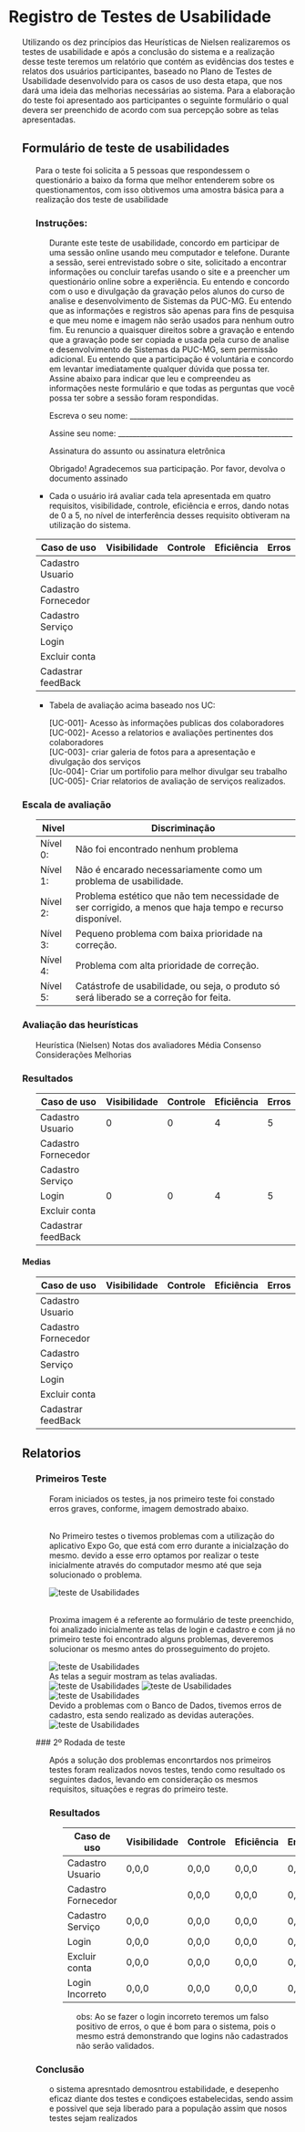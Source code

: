 # Registro de Testes de Usabilidade

<ol>

  Utilizando os dez princípios das Heurísticas de Nielsen realizaremos os testes de usabilidade e após a conclusão do sistema e a realização desse teste teremos um relatório que contém as evidências dos testes e relatos dos usuários participantes, baseado no Plano de Testes de Usabilidade desenvolvido para os casos de uso desta etapa, que nos dará uma ideia das melhorias necessárias ao sistema. 
Para  a elaboração do teste foi apresentado aos participantes o seguinte formulário o qual devera ser preenchido de acordo com sua percepção sobre as telas apresentadas. 

##  Formulário de teste de usabilidades
<ol>
  
Para o teste foi solicita a 5 pessoas que respondessem o questionário a baixo da forma que melhor entenderem sobre os questionamentos, com isso obtivemos uma amostra básica para a realização dos teste de usabilidade 

### Instruções: 
<ol>
  
Durante este teste de usabilidade, concordo em participar de uma sessão online usando meu computador e telefone. Durante a sessão, serei entrevistado sobre o site, solicitado a encontrar informações ou concluir tarefas usando o site e a preencher um questionário online sobre a experiência.
Eu entendo e concordo com o uso e divulgação da gravação pelos alunos do curso de analise e desenvolvimento de Sistemas da PUC-MG. Eu entendo que as informações e registros são apenas para fins de pesquisa e que meu nome e imagem não serão usados para nenhum outro fim. Eu renuncio a quaisquer direitos sobre a gravação e entendo que a gravação pode ser copiada e usada pela curso de analise e desenvolvimento de Sistemas da PUC-MG, sem permissão adicional.
Eu entendo que a participação é voluntária e concordo em levantar imediatamente qualquer dúvida que possa ter.
Assine abaixo para indicar que leu e compreendeu as informações neste formulário e que todas as perguntas que você possa ter sobre a sessão foram respondidas.
	
Escreva o seu nome: _____________________________________________

Assine seu nome: ________________________________________________

Assinatura do assunto ou assinatura eletrônica <seu nome>

Obrigado!
Agradecemos sua participação.
Por favor, devolva o documento assinado 
</ol>
  
* Cada  o usuário irá avaliar cada tela apresentada em quatro requisitos, visibilidade,  controle, eficiência e erros, dando notas de 0 a 5, no nível de interferência desses requisito obtiveram na utilização do sistema.   

|Caso de uso        |	Visibilidade|	Controle| Eficiência|	Erros|
|-------------------|-------------|---------|-----------|------|
Cadastro Usuario		|             |         |           |      |		
Cadastro Fornecedor |             |         |           |      |
Cadastro Serviço    |             |         |           |      |
Login			          |             |         |           |      |				
Excluir conta       |             |         |           |      |				
Cadastrar feedBack  |             |         |           |      |				

  * Tabela de avaliação acima baseado nos UC:
  <ol>
    
[UC-001]- Acesso às informações publicas dos colaboradores</br>
[UC-002]- Acesso a relatorios e avaliações pertinentes dos colaboradores</br>
[UC-003]- criar galeria de fotos para a apresentação e divulgação dos serviços</br>
[Uc-004]- Criar um portifolio para melhor divulgar seu trabalho</br>
[UC-005]- Criar relatorios de avaliação de serviços realizados.
</ol>
</ol>
  
### Escala de avaliação
<ol>

|Nivel|Discriminação|  
|---------|-----------|  
|Nível 0: |Não foi encontrado nenhum problema| 
|Nível 1: |Não é encarado necessariamente como um problema de usabilidade.| 
|Nível 2: |Problema estético que não tem necessidade de ser corrigido, a menos que haja tempo e recurso disponível.| 
|Nível 3: |Pequeno problema com baixa prioridade na correção.| 
|Nível 4: |Problema com alta prioridade de correção.| 
|Nível 5:	|Catástrofe de usabilidade, ou seja, o produto só será liberado se a correção for feita.| 
</ol>

### Avaliação das heurísticas
<ol>
  
Heurística (Nielsen)	Notas dos avaliadores	Média	Consenso	Considerações	Melhorias
</ol>
  
### Resultados
<ol>

|Caso de uso        |Visibilidade |Controle | Eficiência| Erros|
|-------------------|-------------|---------|-----------|------|
Cadastro Usuario    | 0           | 0       |4          |5     |		
Cadastro Fornecedor |             |         |           |      |
Cadastro Serviço    |             |         |           |      |
Login		    | 0           | 0       |4          |5     |				
Excluir conta       |             |         |           |      |				
Cadastrar feedBack  |             |         |           |      |	
</ol>
	
#### Medias 
<ol>
  
|Caso de uso        |	Visibilidade|	Controle| Eficiência|	Erros|
|-------------------|-------------|---------|-----------|------|
Cadastro Usuario		|             |         |           |      |		
Cadastro Fornecedor |             |         |           |      |
Cadastro Serviço    |             |         |           |      |
Login			          |             |         |           |      |				
Excluir conta       |             |         |           |      |				
Cadastrar feedBack  |             |         |           |      |	
	
 	
</ol>

## Relatorios
<ol>
	
### Primeiros Teste
<ol>
	Foram iniciados os testes, ja nos primeiro teste foi constado erros graves, conforme, imagem demostrado abaixo.
	
</br>No Primeiro testes o tivemos problemas com a utilização do aplicativo Expo Go, que está com erro durante a inicialzação do mesmo. devido a esse erro optamos por realizar o teste inicialmente através do computador mesmo até que seja solucionado o problema.
	
![teste de Usabilidades](img/04-Tela%20erro%20Expo%20Go.jpeg)
	
</br>Proxima imagem é a referente ao formulário de teste preenchido, foi analizado inicialmente as telas de login e cadastro e com já no primeiro teste foi encontrado alguns problemas, deveremos solucionar os mesmo antes do prosseguimento do projeto.		

![teste de Usabilidades](img/07-Formulario%20Frederico.jpeg)
</br> As telas a seguir mostram as telas avaliadas.	
![teste de Usabilidades](img/01-Tela%20de%20Login.jpeg)
![teste de Usabilidades](img/02-Tela%20de%20Cadastro.jpeg)
![teste de Usabilidades](img/03-tela%20de%20cadastro.jpeg)
</br>Devido a problemas com o Banco de Dados, tivemos erros de cadastro, esta sendo realizado as devidas auterações. 
![teste de Usabilidades](img/03.1-Tela%20erro%20Cadastro.jpeg)
	
</ol>
### 2º Rodada de teste
<ol>
	Após a solução dos problemas enconrtardos nos primeiros testes foram realizados novos testes, tendo como resultado os seguintes dados, levando em consideração os mesmos requisitos, situações e regras do primeiro teste.
	
### Resultados
<ol>

|Caso de uso        |Visibilidade |Controle | Eficiência| Erros|
|-------------------|-------------|---------|-----------|------|
Cadastro Usuario    | 0,0,0       | 0,0,0   |0,0,0      |0,0,0 |		
Cadastro Fornecedor || 0,0,0      | 0,0,0   |0,0,0      |0,0,0 |
Cadastro Serviço    | 0,0,0       | 0,0,0   |0,0,0      |0,0,0 |
Login		    | 0,0,0       | 0,0,0   |0,0,0      |0,0,0 |				
Excluir conta       | 0,0,0       | 0,0,0   |0,0,0      |0,0,0 |				
Login Incorreto     | 0,0,0       | 0,0,0   |0,0,0      |0,0,0 |
<ol>
	obs: Ao se fazer o login incorreto teremos um falso positivo de erros, o que é bom para o sistema, pois o mesmo estrá demonstrando que logins não cadastrados não serão validados. 

</ol>
</ol>
	
</ol>
  
### Conclusão	
<ol>	
	o sistema apresntado demosntrou estabilidade, e desepenho eficaz diante dos testes e condiçoes estabelecidas, sendo assim e possivel que seja liberado para a população assim que nosos testes sejam realizados  
	
	
</ol>	
	
	
</ol>
</ol>
